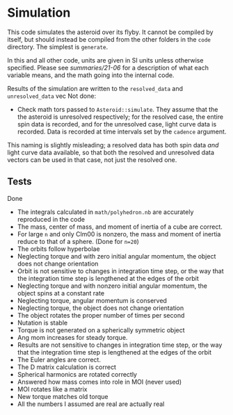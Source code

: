 # Simulation

This code simulates the asteroid over its flyby. It cannot be compiled by itself, but should instead be compiled from the other folders in the `code` directory. The simplest is `generate`.

In this and all other code, units are given in SI units unless otherwise specified. Please see *summaries/21-06* for a description of what each variable means, and the math going into the internal code.

Results of the simulation are written to the `resolved_data` and `unresolved_data` vec
Not done:
- Check math
tors passed to `Asteroid::simulate`. They assume that the the asteroid is unresolved respectively; for the resolved case, the entire spin data is recorded, and for the unresolved case, light curve data is recorded. Data is recorded at time intervals set by the `cadence` argument.

This naming is slightly misleading; a resolved data has both spin data _and_ light curve data available, so that both the resolved and unresolved data vectors can be used in that case, not just the resolved one.

## Tests
Done
- The integrals calculated in `math/polyhedron.nb` are accurately reproduced in the code
- The mass, center of mass, and moment of inertia of a cube are correct.
- For large `n` and only Clm00 is nonzero, the mass and moment of inertia reduce to that of a sphere. (Done for `n=20`)
- The orbits follow hyperbolae
- Neglecting torque and with zero initial angular momentum, the object does not change orientation
- Orbit is not sensitive to changes in integration time step, or the way that the integration time step is lengthened at the edges of the orbit
- Neglecting torque and with nonzero initial angular momentum, the object spins at a constant rate
- Neglecting torque, angular momentum is conserved
- Neglecting torque, the object does not change orientation
- The object rotates the proper number of times per second
- Nutation is stable
- Torque is not generated on a spherically symmetric object
- Ang mom increases for steady torque.
- Results are not sensitive to changes in integration time step, or the way that the integration time step is lengthened at the edges of the orbit
- The Euler angles are correct.
- The D matrix calculation is correct
- Spherical harmonics are rotated correctly
- Answered how mass comes into role in MOI (never used)
- MOI rotates like a matrix
- New torque matches old torque
- All the numbers I assumed are real are actually real
